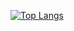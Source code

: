 [![Top Langs](https://github-readme-stats.vercel.app/api/top-langs/?username=kremergustavo)](https://github.com/kremergustavo/github-readme-stats)
